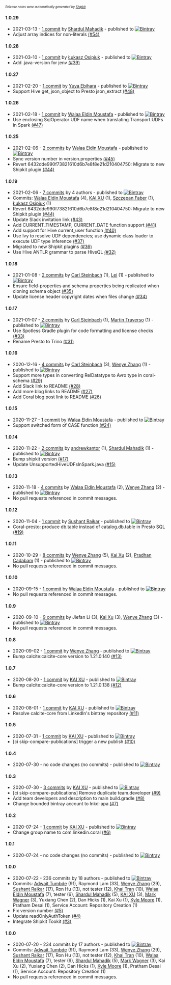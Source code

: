 <sup><sup>*Release notes were automatically generated by [Shipkit](http://shipkit.org/)*</sup></sup>

#### 1.0.29
 - 2021-03-13 - [1 commit](https://github.com/linkedin/coral/compare/v1.0.28...v1.0.29) by [Shardul Mahadik](https://github.com/shardulm94) - published to [![Bintray](https://img.shields.io/badge/Bintray-1.0.29-green.svg)](https://bintray.com/linkedin/maven/coral/1.0.29)
 - Adjust array indices for non-literals [(#54)](https://github.com/linkedin/coral/pull/54)

#### 1.0.28
 - 2021-03-10 - [1 commit](https://github.com/linkedin/coral/compare/v1.0.27...v1.0.28) by [Łukasz Osipiuk](https://github.com/losipiuk) - published to [![Bintray](https://img.shields.io/badge/Bintray-1.0.28-green.svg)](https://bintray.com/linkedin/maven/coral/1.0.28)
 - Add .java-version for jenv [(#39)](https://github.com/linkedin/coral/pull/39)

#### 1.0.27
 - 2021-02-20 - [1 commit](https://github.com/linkedin/coral/compare/v1.0.26...v1.0.27) by [Yuya Ebihara](https://github.com/ebyhr) - published to [![Bintray](https://img.shields.io/badge/Bintray-1.0.27-green.svg)](https://bintray.com/linkedin/maven/coral/1.0.27)
 - Support Hive get_json_object to Presto json_extract [(#48)](https://github.com/linkedin/coral/pull/48)

#### 1.0.26
 - 2021-02-18 - [1 commit](https://github.com/linkedin/coral/compare/v1.0.25...v1.0.26) by [Walaa Eldin Moustafa](https://github.com/wmoustafa) - published to [![Bintray](https://img.shields.io/badge/Bintray-1.0.26-green.svg)](https://bintray.com/linkedin/maven/coral/1.0.26)
 - Use enclosing SqlOperator UDF name when translating Transport UDFs in Spark [(#47)](https://github.com/linkedin/coral/pull/47)

#### 1.0.25
 - 2021-02-06 - [2 commits](https://github.com/linkedin/coral/compare/v1.0.24...v1.0.25) by [Walaa Eldin Moustafa](https://github.com/wmoustafa) - published to [![Bintray](https://img.shields.io/badge/Bintray-1.0.25-green.svg)](https://bintray.com/linkedin/maven/coral/1.0.25)
 - Sync version number in version.properties [(#45)](https://github.com/linkedin/coral/pull/45)
 - Revert 6432dde990f73821610d6b7e8f8e21d210404750: Migrate to new Shipkit plugin [(#44)](https://github.com/linkedin/coral/pull/44)

#### 1.0.19
 - 2021-02-06 - [7 commits](https://github.com/linkedin/coral/compare/v1.0.18...v1.0.19) by 4 authors - published to [![Bintray](https://img.shields.io/badge/Bintray-1.0.19-green.svg)](https://bintray.com/linkedin/maven/coral/1.0.19)
 - Commits: [Walaa Eldin Moustafa](https://github.com/wmoustafa) (4), [KAI XU](https://github.com/kxu1026) (1), [Szczepan Faber](https://github.com/mockitoguy) (1), [Łukasz Osipiuk](https://github.com/losipiuk) (1)
 - Revert 6432dde990f73821610d6b7e8f8e21d210404750: Migrate to new Shipkit plugin [(#44)](https://github.com/linkedin/coral/pull/44)
 - Update Slack invitation link [(#43)](https://github.com/linkedin/coral/pull/43)
 - Add CURRENT_TIMESTAMP, CURRENT_DATE function support [(#41)](https://github.com/linkedin/coral/pull/41)
 - Add support for Hive current_user function [(#40)](https://github.com/linkedin/coral/pull/40)
 - Use Ivy to resolve UDF dependencies; use dynamic class loader to execute UDF type inference [(#37)](https://github.com/linkedin/coral/pull/37)
 - Migrated to new Shipkit plugins [(#36)](https://github.com/linkedin/coral/pull/36)
 - Use Hive ANTLR grammar to parse HiveQL [(#32)](https://github.com/linkedin/coral/pull/32)

#### 1.0.18
 - 2021-01-08 - [2 commits](https://github.com/linkedin/coral/compare/v1.0.17...v1.0.18) by [Carl Steinbach](https://github.com/cwsteinbach) (1), [Lei](https://github.com/autumnust) (1) - published to [![Bintray](https://img.shields.io/badge/Bintray-1.0.18-green.svg)](https://bintray.com/linkedin/maven/coral/1.0.18)
 - Ensure field-properties and schema properties being replicated when cloning schema object [(#35)](https://github.com/linkedin/coral/pull/35)
 - Update license header copyright dates when files change [(#34)](https://github.com/linkedin/coral/pull/34)

#### 1.0.17
 - 2021-01-07 - [2 commits](https://github.com/linkedin/coral/compare/v1.0.16...v1.0.17) by [Carl Steinbach](https://github.com/cwsteinbach) (1), [Martin Traverso](https://github.com/martint) (1) - published to [![Bintray](https://img.shields.io/badge/Bintray-1.0.17-green.svg)](https://bintray.com/linkedin/maven/coral/1.0.17)
 - Use Spotless Gradle plugin for code formatting and license checks [(#33)](https://github.com/linkedin/coral/pull/33)
 - Rename Presto to Trino [(#31)](https://github.com/linkedin/coral/pull/31)

#### 1.0.16
 - 2020-12-16 - [4 commits](https://github.com/linkedin/coral/compare/v1.0.15...v1.0.16) by [Carl Steinbach](https://github.com/cwsteinbach) (3), [Wenye Zhang](https://github.com/funcheetah) (1) - published to [![Bintray](https://img.shields.io/badge/Bintray-1.0.16-green.svg)](https://bintray.com/linkedin/maven/coral/1.0.16)
 - Support more types in converting RelDatatype to Avro type in coral-schema [(#29)](https://github.com/linkedin/coral/pull/29)
 - Add Slack link to README [(#28)](https://github.com/linkedin/coral/pull/28)
 - Add more blog links to README [(#27)](https://github.com/linkedin/coral/pull/27)
 - Add Coral blog post link to README [(#26)](https://github.com/linkedin/coral/pull/26)

#### 1.0.15
 - 2020-11-27 - [1 commit](https://github.com/linkedin/coral/compare/v1.0.14...v1.0.15) by [Walaa Eldin Moustafa](https://github.com/wmoustafa) - published to [![Bintray](https://img.shields.io/badge/Bintray-1.0.15-green.svg)](https://bintray.com/linkedin/maven/coral/1.0.15)
 - Support switched form of CASE function [(#24)](https://github.com/linkedin/coral/pull/24)

#### 1.0.14
 - 2020-11-22 - [2 commits](https://github.com/linkedin/coral/compare/v1.0.13...v1.0.14) by [andrewkantor](https://github.com/andrewkantor) (1), [Shardul Mahadik](https://github.com/shardulm94) (1) - published to [![Bintray](https://img.shields.io/badge/Bintray-1.0.14-green.svg)](https://bintray.com/linkedin/maven/coral/1.0.14)
 - Bump shipkit version [(#17)](https://github.com/linkedin/coral/pull/17)
 - Update UnsupportedHiveUDFsInSpark.java [(#15)](https://github.com/linkedin/coral/pull/15)

#### 1.0.13
 - 2020-11-18 - [4 commits](https://github.com/linkedin/coral/compare/v1.0.12...v1.0.13) by [Walaa Eldin Moustafa](https://github.com/wmoustafa) (2), [Wenye Zhang](https://github.com/funcheetah) (2) - published to [![Bintray](https://img.shields.io/badge/Bintray-1.0.13-green.svg)](https://bintray.com/linkedin/maven/coral/1.0.13)
 - No pull requests referenced in commit messages.

#### 1.0.12
 - 2020-11-04 - [1 commit](https://github.com/linkedin/coral/compare/v1.0.11...v1.0.12) by [Sushant Raikar](https://github.com/hotsushi) - published to [![Bintray](https://img.shields.io/badge/Bintray-1.0.12-green.svg)](https://bintray.com/linkedin/maven/coral/1.0.12)
 - Coral-presto: produce db.table instead of catalog.db.table in Presto SQL [(#19)](https://github.com/linkedin/coral/pull/19)

#### 1.0.11
 - 2020-10-29 - [8 commits](https://github.com/linkedin/coral/compare/v1.0.10...v1.0.11) by [Wenye Zhang](https://github.com/funcheetah) (5), [Kai Xu](https://github.com/kxu1026) (2), [Pradhan Cadabam](https://github.com/pcadabam-zz) (1) - published to [![Bintray](https://img.shields.io/badge/Bintray-1.0.11-green.svg)](https://bintray.com/linkedin/maven/coral/1.0.11)
 - No pull requests referenced in commit messages.

#### 1.0.10
 - 2020-09-15 - [1 commit](https://github.com/linkedin/coral/compare/v1.0.9...v1.0.10) by [Walaa Eldin Moustafa](https://github.com/wmoustafa) - published to [![Bintray](https://img.shields.io/badge/Bintray-1.0.10-green.svg)](https://bintray.com/linkedin/maven/coral/1.0.10)
 - No pull requests referenced in commit messages.

#### 1.0.9
 - 2020-09-10 - [9 commits](https://github.com/linkedin/coral/compare/v1.0.8...v1.0.9) by Jiefan Li (3), [Kai Xu](https://github.com/kxu1026) (3), [Wenye Zhang](https://github.com/funcheetah) (3) - published to [![Bintray](https://img.shields.io/badge/Bintray-1.0.9-green.svg)](https://bintray.com/linkedin/maven/coral/1.0.9)
 - No pull requests referenced in commit messages.

#### 1.0.8
 - 2020-09-02 - [1 commit](https://github.com/linkedin/coral/compare/v1.0.7...v1.0.8) by [Wenye Zhang](https://github.com/funcheetah) - published to [![Bintray](https://img.shields.io/badge/Bintray-1.0.8-green.svg)](https://bintray.com/linkedin/maven/coral/1.0.8)
 - Bump calcite:calcite-core version to 1.21.0.140 [(#13)](https://github.com/linkedin/coral/pull/13)

#### 1.0.7
 - 2020-08-20 - [1 commit](https://github.com/linkedin/coral/compare/v1.0.6...v1.0.7) by [KAI XU](https://github.com/kxu1026) - published to [![Bintray](https://img.shields.io/badge/Bintray-1.0.7-green.svg)](https://bintray.com/linkedin/maven/coral/1.0.7)
 - Bump calcite:calcite-core version to 1.21.0.138 [(#12)](https://github.com/linkedin/coral/pull/12)

#### 1.0.6
 - 2020-08-01 - [1 commit](https://github.com/linkedin/coral/compare/v1.0.5...v1.0.6) by [KAI XU](https://github.com/kxu1026) - published to [![Bintray](https://img.shields.io/badge/Bintray-1.0.6-green.svg)](https://bintray.com/linkedin/maven/coral/1.0.6)
 - Resolve calcite-core from LinkedIn's bintray repository [(#11)](https://github.com/linkedin/coral/pull/11)

#### 1.0.5
 - 2020-07-31 - [1 commit](https://github.com/linkedin/coral/compare/v1.0.4...v1.0.5) by [KAI XU](https://github.com/kxu1026) - published to [![Bintray](https://img.shields.io/badge/Bintray-1.0.5-green.svg)](https://bintray.com/linkedin/maven/coral/1.0.5)
 - [ci skip-compare-publications] trigger a new publish [(#10)](https://github.com/linkedin/coral/pull/10)

#### 1.0.4
 - 2020-07-30 - no code changes (no commits) - published to [![Bintray](https://img.shields.io/badge/Bintray-1.0.4-green.svg)](https://bintray.com/linkedin/maven/coral/1.0.4)

#### 1.0.3
 - 2020-07-30 - [3 commits](https://github.com/linkedin/coral/compare/v1.0.2...v1.0.3) by [KAI XU](https://github.com/kxu1026) - published to [![Bintray](https://img.shields.io/badge/Bintray-1.0.3-green.svg)](https://bintray.com/linkedin/maven/coral/1.0.3)
 - [ci skip-compare-publications] Remove duplicate team.developer  [(#9)](https://github.com/linkedin/coral/pull/9)
 - Add team developers and description to main build.gradle [(#8)](https://github.com/linkedin/coral/pull/8)
 - Change bounded bintray account to lnkd-apa [(#7)](https://github.com/linkedin/coral/pull/7)

#### 1.0.2
 - 2020-07-24 - [1 commit](https://github.com/linkedin/coral/compare/v1.0.1...v1.0.2) by [KAI XU](https://github.com/kxu1026) - published to [![Bintray](https://img.shields.io/badge/Bintray-1.0.2-green.svg)](https://bintray.com/linkedin/maven/coral/1.0.2)
 - Change group name to com.linkedin.coral [(#6)](https://github.com/linkedin/coral/pull/6)

#### 1.0.1
 - 2020-07-24 - no code changes (no commits) - published to [![Bintray](https://img.shields.io/badge/Bintray-1.0.1-green.svg)](https://bintray.com/linkedin/maven/coral/1.0.1)

#### 1.0.0
 - 2020-07-22 - 236 commits by 18 authors - published to [![Bintray](https://img.shields.io/badge/Bintray-1.0.0-green.svg)](https://bintray.com/linkedin/maven/coral/1.0.0)
 - Commits: [Adwait Tumbde](https://github.com/antumbde) (91), Raymond Lam (33), [Wenye Zhang](https://github.com/funcheetah) (29), [Sushant Raikar](https://github.com/HotSushi) (17), Ron Hu (13), not tester (12), [Khai Tran](https://github.com/khaitranq) (10), [Walaa Eldin Moustafa](https://github.com/wmoustafa) (7), tester (6), [Shardul Mahadik](https://github.com/shardulm94) (5), [KAI XU](https://github.com/kxu1026) (3), [Mark Wagner](https://github.com/wagnermarkd) (3), Yuxiang Chen (2), Dan Hicks (1), Kai Xu (1), [Kyle Moore](https://github.com/DPUkyle) (1), Pratham Desai (1), Service Account: Repository Creation (1)
 - Fix version number [(#5)](https://github.com/linkedin/coral/pull/5)
 - Update readOnlyAuthToken [(#4)](https://github.com/linkedin/coral/pull/4)
 - Integrate Shipkit Tookit [(#3)](https://github.com/linkedin/coral/pull/3)

#### 1.0.0
 - 2020-07-20 - 234 commits by 17 authors - published to [![Bintray](https://img.shields.io/badge/Bintray-1.0.0-green.svg)](https://bintray.com/linkedin/maven/coral/1.0.0)
 - Commits: [Adwait Tumbde](https://github.com/antumbde) (91), Raymond Lam (33), [Wenye Zhang](https://github.com/funcheetah) (29), [Sushant Raikar](https://github.com/HotSushi) (17), Ron Hu (13), not tester (12), [Khai Tran](https://github.com/khaitranq) (10), [Walaa Eldin Moustafa](https://github.com/wmoustafa) (7), tester (6), [Shardul Mahadik](https://github.com/shardulm94) (5), [Mark Wagner](https://github.com/wagnermarkd) (3), Kai Xu (2), Yuxiang Chen (2), Dan Hicks (1), [Kyle Moore](https://github.com/DPUkyle) (1), Pratham Desai (1), Service Account: Repository Creation (1)
 - No pull requests referenced in commit messages.


